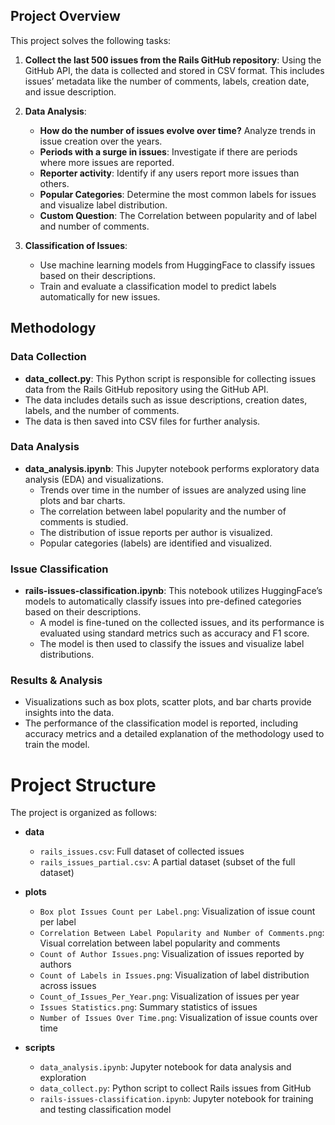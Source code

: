 
## Project Overview

This project solves the following tasks:

1. **Collect the last 500 issues from the Rails GitHub repository**: Using the GitHub API, the data is collected and stored in CSV format. This includes issues’ metadata like the number of comments, labels, creation date, and issue description.

2. **Data Analysis**:
   - **How do the number of issues evolve over time?** Analyze trends in issue creation over the years.
   - **Periods with a surge in issues**: Investigate if there are periods where more issues are reported.
   - **Reporter activity**: Identify if any users report more issues than others.
   - **Popular Categories**: Determine the most common labels for issues and visualize label distribution.
   - **Custom Question**: The Correlation between popularity and of label and number of comments.

3. **Classification of Issues**:
   - Use machine learning models from HuggingFace to classify issues based on their descriptions.
   - Train and evaluate a classification model to predict labels automatically for new issues.

## Methodology

### Data Collection

- **data_collect.py**: This Python script is responsible for collecting issues data from the Rails GitHub repository using the GitHub API.
- The data includes details such as issue descriptions, creation dates, labels, and the number of comments.
- The data is then saved into CSV files for further analysis.

### Data Analysis

- **data_analysis.ipynb**: This Jupyter notebook performs exploratory data analysis (EDA) and visualizations.
  - Trends over time in the number of issues are analyzed using line plots and bar charts.
  - The correlation between label popularity and the number of comments is studied.
  - The distribution of issue reports per author is visualized.
  - Popular categories (labels) are identified and visualized.

### Issue Classification

- **rails-issues-classification.ipynb**: This notebook utilizes HuggingFace’s models to automatically classify issues into pre-defined categories based on their descriptions.
  - A model is fine-tuned on the collected issues, and its performance is evaluated using standard metrics such as accuracy and F1 score.
  - The model is then used to classify the issues and visualize label distributions.

### Results & Analysis

- Visualizations such as box plots, scatter plots, and bar charts provide insights into the data.
- The performance of the classification model is reported, including accuracy metrics and a detailed explanation of the methodology used to train the model.

# Project Structure

The project is organized as follows:

- **data**
  - `rails_issues.csv`: Full dataset of collected issues
  - `rails_issues_partial.csv`: A partial dataset (subset of the full dataset)

- **plots**
  - `Box plot Issues Count per Label.png`: Visualization of issue count per label
  - `Correlation Between Label Popularity and Number of Comments.png`: Visual correlation between label popularity and comments
  - `Count of Author Issues.png`: Visualization of issues reported by authors
  - `Count of Labels in Issues.png`: Visualization of label distribution across issues
  - `Count_of_Issues_Per_Year.png`: Visualization of issues per year
  - `Issues Statistics.png`: Summary statistics of issues
  - `Number of Issues Over Time.png`: Visualization of issue counts over time

- **scripts**
  - `data_analysis.ipynb`: Jupyter notebook for data analysis and exploration
  - `data_collect.py`: Python script to collect Rails issues from GitHub
  - `rails-issues-classification.ipynb`: Jupyter notebook for training and testing classification model

  


